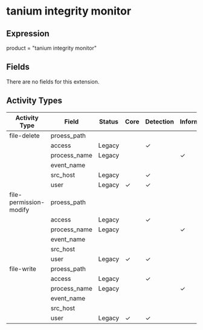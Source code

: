 tanium integrity monitor
========================

Expression
----------

product = "tanium integrity monitor"

Fields
------

There are no fields for this extension.

Activity Types
--------------

| Activity Type          | Field        | Status | Core     | Detection | Informational |
| ---------------------- | ------------ | ------ | -------- | --------- | ------------- |
| file-delete            | proess_path  |        |          |           |               |
|                        | access       | Legacy |          | &#10003;  |               |
|                        | process_name | Legacy |          |           | &#10003;      |
|                        | event_name   |        |          |           |               |
|                        | src_host     | Legacy |          | &#10003;  |               |
|                        | user         | Legacy | &#10003; | &#10003;  |               |
| file-permission-modify | proess_path  |        |          |           |               |
|                        | access       | Legacy |          | &#10003;  |               |
|                        | process_name | Legacy |          |           | &#10003;      |
|                        | event_name   |        |          |           |               |
|                        | src_host     |        |          |           |               |
|                        | user         | Legacy | &#10003; | &#10003;  |               |
| file-write             | proess_path  |        |          |           |               |
|                        | access       | Legacy |          | &#10003;  |               |
|                        | process_name | Legacy |          |           | &#10003;      |
|                        | event_name   |        |          |           |               |
|                        | src_host     |        |          |           |               |
|                        | user         | Legacy | &#10003; | &#10003;  |               |


